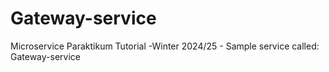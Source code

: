 # Gateway-service
Microservice Paraktikum Tutorial -Winter 2024/25 - Sample service called: Gateway-service
